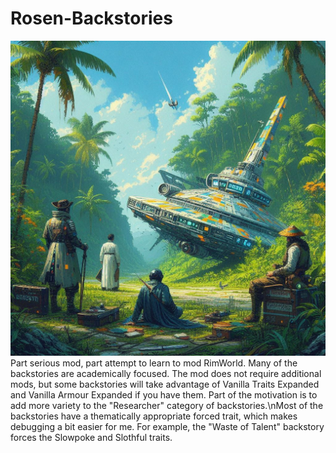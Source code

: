 # Rosen-Backstories
![Preview Image](About/Preview.png "Preview")
Part serious mod, part attempt to learn to mod RimWorld.  Many of the backstories are academically focused.  The mod does not require additional mods, but some backstories will take advantage of Vanilla Traits Expanded and Vanilla Armour Expanded if you have them.  Part of the motivation is to add more variety to the "Researcher" category of backstories.\nMost of the backstories have a thematically appropriate forced trait, which makes debugging a bit easier for me.  For example, the "Waste of Talent" backstory forces the Slowpoke and Slothful traits.
